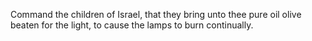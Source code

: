 Command the children of Israel, that they bring unto thee pure oil olive beaten for the light, to cause the lamps to burn continually.
